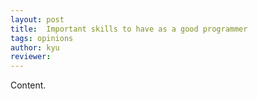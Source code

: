 ```yaml
---
layout: post
title:  Important skills to have as a good programmer
tags: opinions
author: kyu
reviewer: 
---
```

Content.
